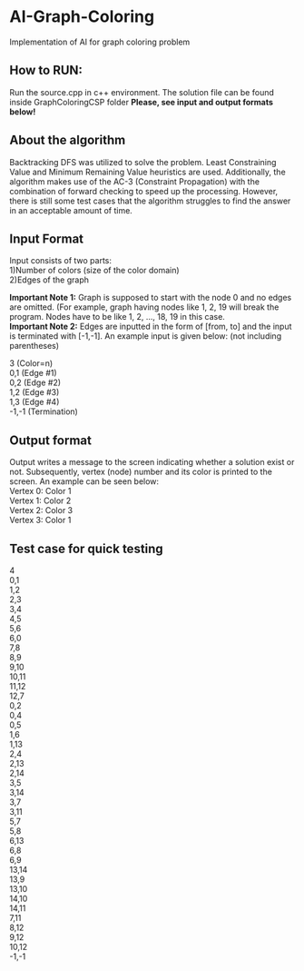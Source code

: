# AI-Graph-Coloring
Implementation of AI for graph coloring problem


## How to RUN:
Run the source.cpp in c++ environment. The solution file can be found inside GraphColoringCSP folder
**Please, see input and output formats below!**

## About the algorithm
Backtracking DFS was utilized to solve the problem. Least Constraining Value and Minimum Remaining Value heuristics are used. Additionally, the algorithm makes use of the AC-3 (Constraint Propagation) with the combination of forward checking to speed up the processing. However, there is still some test cases that the algorithm struggles to find the answer in an acceptable amount of time.
	
## Input Format
Input consists of two parts:  
1)Number of colors (size of the color domain)  
2)Edges of the graph

**Important Note 1:** Graph is supposed to start with the node 0 and no edges are omitted. (For example, graph having nodes like 1, 2, 19 will break the program. Nodes have to be like 1, 2, …, 18, 19 in this case.  
**Important Note 2:** Edges are inputted in the form of [from, to] and the input is terminated with [-1,-1]. An example input is given below: (not including parentheses) 

3 (Color=n)  
0,1 (Edge #1)  
0,2 (Edge #2)  
1,2 (Edge #3)  
1,3 (Edge #4)  
-1,-1 (Termination)  
## Output format
Output writes a message to the screen indicating whether a solution exist or not. Subsequently, vertex (node) number and its color is printed to the screen. An example can be seen below:  
Vertex 0: Color 1  
Vertex 1: Color 2  
Vertex 2: Color 3  
Vertex 3: Color 1  
	
 
## Test case for quick testing
4  
0,1  
1,2  
2,3  
3,4  
4,5  
5,6  
6,0  
7,8  
8,9  
9,10  
10,11  
11,12  
12,7  
0,2  
0,4  
0,5  
1,6  
1,13  
2,4  
2,13  
2,14  
3,5  
3,14  
3,7  
3,11  
5,7  
5,8  
6,13  
6,8  
6,9  
13,14  
13,9  
13,10  
14,10  
14,11  
7,11  
8,12  
9,12  
10,12  
-1,-1  
